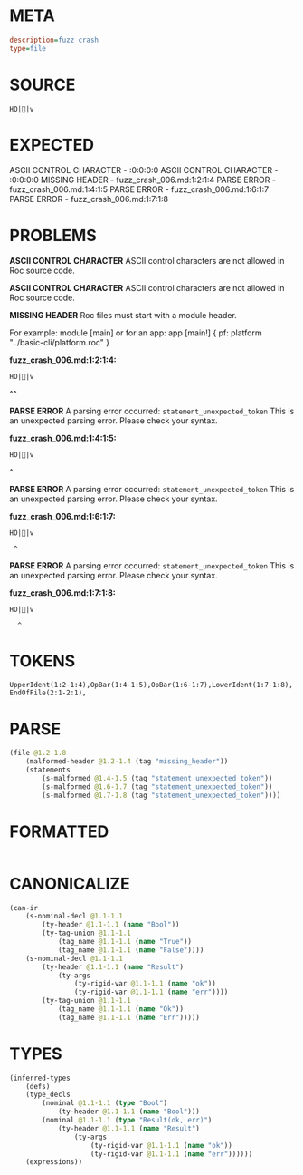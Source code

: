 # META
~~~ini
description=fuzz crash
type=file
~~~
# SOURCE
~~~roc
 HO||v
~~~
# EXPECTED
ASCII CONTROL CHARACTER - :0:0:0:0
ASCII CONTROL CHARACTER - :0:0:0:0
MISSING HEADER - fuzz_crash_006.md:1:2:1:4
PARSE ERROR - fuzz_crash_006.md:1:4:1:5
PARSE ERROR - fuzz_crash_006.md:1:6:1:7
PARSE ERROR - fuzz_crash_006.md:1:7:1:8
# PROBLEMS
**ASCII CONTROL CHARACTER**
ASCII control characters are not allowed in Roc source code.



**ASCII CONTROL CHARACTER**
ASCII control characters are not allowed in Roc source code.



**MISSING HEADER**
Roc files must start with a module header.

For example:
        module [main]
or for an app:
        app [main!] { pf: platform "../basic-cli/platform.roc" }

**fuzz_crash_006.md:1:2:1:4:**
```roc
 HO||v
```
 ^^


**PARSE ERROR**
A parsing error occurred: `statement_unexpected_token`
This is an unexpected parsing error. Please check your syntax.

**fuzz_crash_006.md:1:4:1:5:**
```roc
 HO||v
```
   ^


**PARSE ERROR**
A parsing error occurred: `statement_unexpected_token`
This is an unexpected parsing error. Please check your syntax.

**fuzz_crash_006.md:1:6:1:7:**
```roc
 HO||v
```
     ^


**PARSE ERROR**
A parsing error occurred: `statement_unexpected_token`
This is an unexpected parsing error. Please check your syntax.

**fuzz_crash_006.md:1:7:1:8:**
```roc
 HO||v
```
      ^


# TOKENS
~~~zig
UpperIdent(1:2-1:4),OpBar(1:4-1:5),OpBar(1:6-1:7),LowerIdent(1:7-1:8),
EndOfFile(2:1-2:1),
~~~
# PARSE
~~~clojure
(file @1.2-1.8
	(malformed-header @1.2-1.4 (tag "missing_header"))
	(statements
		(s-malformed @1.4-1.5 (tag "statement_unexpected_token"))
		(s-malformed @1.6-1.7 (tag "statement_unexpected_token"))
		(s-malformed @1.7-1.8 (tag "statement_unexpected_token"))))
~~~
# FORMATTED
~~~roc
~~~
# CANONICALIZE
~~~clojure
(can-ir
	(s-nominal-decl @1.1-1.1
		(ty-header @1.1-1.1 (name "Bool"))
		(ty-tag-union @1.1-1.1
			(tag_name @1.1-1.1 (name "True"))
			(tag_name @1.1-1.1 (name "False"))))
	(s-nominal-decl @1.1-1.1
		(ty-header @1.1-1.1 (name "Result")
			(ty-args
				(ty-rigid-var @1.1-1.1 (name "ok"))
				(ty-rigid-var @1.1-1.1 (name "err"))))
		(ty-tag-union @1.1-1.1
			(tag_name @1.1-1.1 (name "Ok"))
			(tag_name @1.1-1.1 (name "Err")))))
~~~
# TYPES
~~~clojure
(inferred-types
	(defs)
	(type_decls
		(nominal @1.1-1.1 (type "Bool")
			(ty-header @1.1-1.1 (name "Bool")))
		(nominal @1.1-1.1 (type "Result(ok, err)")
			(ty-header @1.1-1.1 (name "Result")
				(ty-args
					(ty-rigid-var @1.1-1.1 (name "ok"))
					(ty-rigid-var @1.1-1.1 (name "err"))))))
	(expressions))
~~~
